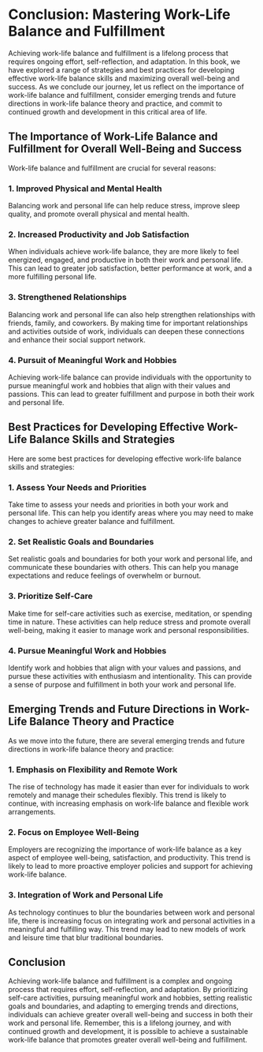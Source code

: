 Conclusion: Mastering Work-Life Balance and Fulfillment
==========================================================

Achieving work-life balance and fulfillment is a lifelong process that requires ongoing effort, self-reflection, and adaptation. In this book, we have explored a range of strategies and best practices for developing effective work-life balance skills and maximizing overall well-being and success. As we conclude our journey, let us reflect on the importance of work-life balance and fulfillment, consider emerging trends and future directions in work-life balance theory and practice, and commit to continued growth and development in this critical area of life.

The Importance of Work-Life Balance and Fulfillment for Overall Well-Being and Success
--------------------------------------------------------------------------------------

Work-life balance and fulfillment are crucial for several reasons:

### 1. Improved Physical and Mental Health

Balancing work and personal life can help reduce stress, improve sleep quality, and promote overall physical and mental health.

### 2. Increased Productivity and Job Satisfaction

When individuals achieve work-life balance, they are more likely to feel energized, engaged, and productive in both their work and personal life. This can lead to greater job satisfaction, better performance at work, and a more fulfilling personal life.

### 3. Strengthened Relationships

Balancing work and personal life can also help strengthen relationships with friends, family, and coworkers. By making time for important relationships and activities outside of work, individuals can deepen these connections and enhance their social support network.

### 4. Pursuit of Meaningful Work and Hobbies

Achieving work-life balance can provide individuals with the opportunity to pursue meaningful work and hobbies that align with their values and passions. This can lead to greater fulfillment and purpose in both their work and personal life.

Best Practices for Developing Effective Work-Life Balance Skills and Strategies
-------------------------------------------------------------------------------

Here are some best practices for developing effective work-life balance skills and strategies:

### 1. Assess Your Needs and Priorities

Take time to assess your needs and priorities in both your work and personal life. This can help you identify areas where you may need to make changes to achieve greater balance and fulfillment.

### 2. Set Realistic Goals and Boundaries

Set realistic goals and boundaries for both your work and personal life, and communicate these boundaries with others. This can help you manage expectations and reduce feelings of overwhelm or burnout.

### 3. Prioritize Self-Care

Make time for self-care activities such as exercise, meditation, or spending time in nature. These activities can help reduce stress and promote overall well-being, making it easier to manage work and personal responsibilities.

### 4. Pursue Meaningful Work and Hobbies

Identify work and hobbies that align with your values and passions, and pursue these activities with enthusiasm and intentionality. This can provide a sense of purpose and fulfillment in both your work and personal life.

Emerging Trends and Future Directions in Work-Life Balance Theory and Practice
------------------------------------------------------------------------------

As we move into the future, there are several emerging trends and future directions in work-life balance theory and practice:

### 1. Emphasis on Flexibility and Remote Work

The rise of technology has made it easier than ever for individuals to work remotely and manage their schedules flexibly. This trend is likely to continue, with increasing emphasis on work-life balance and flexible work arrangements.

### 2. Focus on Employee Well-Being

Employers are recognizing the importance of work-life balance as a key aspect of employee well-being, satisfaction, and productivity. This trend is likely to lead to more proactive employer policies and support for achieving work-life balance.

### 3. Integration of Work and Personal Life

As technology continues to blur the boundaries between work and personal life, there is increasing focus on integrating work and personal activities in a meaningful and fulfilling way. This trend may lead to new models of work and leisure time that blur traditional boundaries.

Conclusion
----------

Achieving work-life balance and fulfillment is a complex and ongoing process that requires effort, self-reflection, and adaptation. By prioritizing self-care activities, pursuing meaningful work and hobbies, setting realistic goals and boundaries, and adapting to emerging trends and directions, individuals can achieve greater overall well-being and success in both their work and personal life. Remember, this is a lifelong journey, and with continued growth and development, it is possible to achieve a sustainable work-life balance that promotes greater overall well-being and fulfillment.
